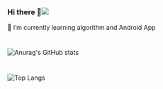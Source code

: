 ### Hi there 👋<img src="https://img.shields.io/badge/python-071D49?style=plastic&logo=About.me&logoColor=00A98F"/>
🌱 I’m currently learning algorithm and Android App

#

![Anurag's GitHub stats](https://github-readme-stats.vercel.app/api?username=jiyoungzero&show_icons=true&theme=deflaut)
#
![Top Langs](https://github-readme-stats.vercel.app/api/top-langs/?username=jiyoungzero&layout=compact&theme=deflaut)
            
<!--
**jiyoungzero/jiyoungzero** is a ✨ _special_ ✨ repository because its `README.md` (this file) appears on your GitHub profile.

Here are some ideas to get you started:

- 🔭 I’m currently working on ...
- 🌱 I’m currently learning algorithm and Adroid App
- 👯 I’m looking to collaborate on ...
- 🤔 I’m looking for help with ...
- 💬 Ask me about ...
- 📫 How to reach me: ...
- 😄 Pronouns: ...
- ⚡ Fun fact: ...
-->

